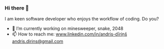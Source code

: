 ### Hi there 👋

I am keen software developer who enjoys the workflow of coding. Do you?

- 🔭 I’m currently working on minesweeper, snake, 2048
- 📫 How to reach me: 
www.linkedin.com/in/andris-dīriņš 
andris.dirins@gmail.com
